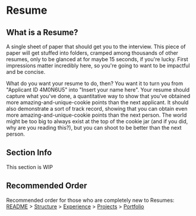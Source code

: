 # Resume

## What is a Resume?
A single sheet of paper that should get you to the interview.
This piece of paper will get stuffed into folders, cramped among thousands of other resumes, only to be glanced at for maybe 15 seconds, if you're lucky.
First impressions matter incredibly here, so you're going to want to be impactful and be concise.

What do you want your resume to do, then? You want it to turn you from "Applicant ID 4M0N6U5" into "Insert your name here".
Your resume should capture what you've done, a quantitative way to show that you've obtained more amazing-and-unique-cookie points than the next applicant.
It should also demonstrate a sort of track record, showing that you can obtain even more amazing-and-unique-cookie points than the next person.
The world might be too big to always exist at the top of the cookie jar (and if you did, why are you reading this?), but you can shoot to be better than the next person.

## Section Info
This section is WIP

## Recommended Order
Recommended order for those who are completely new to Resumes:
[README](https://github.com/itsaerie/Job-Musings/blob/main/Resume%20Building/README.md) > [Structure](https://github.com/itsaerie/Job-Musings/blob/main/Resume%20Building/Structure.md) > [Experience](https://github.com/itsaerie/Job-Musings/blob/main/Resume%20Building/Experience.md) > [Projects](https://github.com/itsaerie/Job-Musings/blob/main/Resume%20Building/Projects.md) > [Portfolio](https://github.com/itsaerie/Job-Musings/blob/main/Resume%20Building/Portfolio.md)
